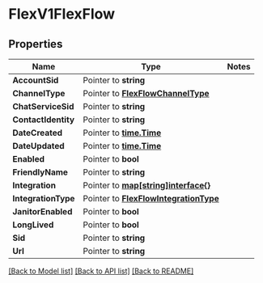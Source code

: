 # FlexV1FlexFlow

## Properties
Name | Type | Notes
------------ | ------------- | -------------
**AccountSid** | Pointer to **string** | 
**ChannelType** | Pointer to [**FlexFlowChannelType**](flex_flow_channel_type.md) | 
**ChatServiceSid** | Pointer to **string** | 
**ContactIdentity** | Pointer to **string** | 
**DateCreated** | Pointer to [**time.Time**](time.Time.md) | 
**DateUpdated** | Pointer to [**time.Time**](time.Time.md) | 
**Enabled** | Pointer to **bool** | 
**FriendlyName** | Pointer to **string** | 
**Integration** | Pointer to [**map[string]interface{}**](.md) | 
**IntegrationType** | Pointer to [**FlexFlowIntegrationType**](flex_flow_integration_type.md) | 
**JanitorEnabled** | Pointer to **bool** | 
**LongLived** | Pointer to **bool** | 
**Sid** | Pointer to **string** | 
**Url** | Pointer to **string** | 

[[Back to Model list]](../README.md#documentation-for-models) [[Back to API list]](../README.md#documentation-for-api-endpoints) [[Back to README]](../README.md)


